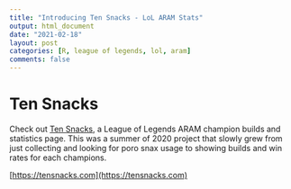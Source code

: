 ```yaml
---
title: "Introducing Ten Snacks - LoL ARAM Stats"
output: html_document
date: "2021-02-18"
layout: post
categories: [R, league of legends, lol, aram]
comments: false
---
```


# Ten Snacks

Check out [Ten Snacks](https://tensnacks.com), a League of Legends ARAM champion builds and statistics page. This was a summer of 2020 project that slowly grew from just collecting and looking for poro snax usage to showing builds and win rates for each champions.

[https://tensnacks.com](https://tensnacks.com)
